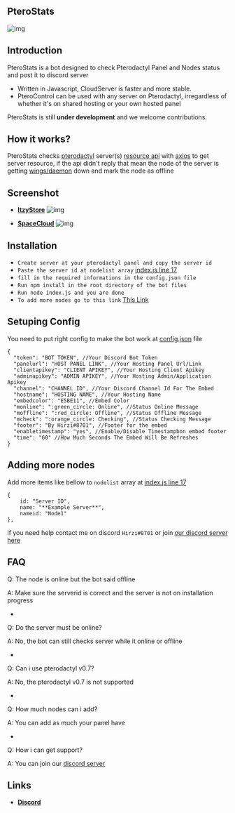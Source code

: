 ## PteroStats

![img](https://media.discordapp.net/attachments/796259732683227157/861126504246411264/20210704_130856.jpg)

## Introduction

PteroStats is a bot designed to check Pterodactyl Panel and Nodes status and post it to discord server

- Written in Javascript, CloudServer is faster and more stable.
- PteroControl can be used with any server on Pterodactyl, irregardless of whether it's on shared hosting or your own hosted panel

PteroStats is still **under development** and we welcome contributions. 

## How it works?

PteroStats checks [pterodactyl](https://pterodactyl.io) server(s) [resource api](https://dashflo.net/docs/api/pterodactyl/v1/#req_a8875d2840c64cbdb40e9bdb6cba4f75) with [axios](https://www.npmjs.com/package/axios) to get server resource, if the api didn't reply that mean the node of the server is getting [wings/daemon](https://pterodactyl.io/wings/1.0/installing.html) down and mark the node as offline

## Screenshot

- [**ItzyStore**](https://discord.gg/PS4Mf6DBzt)
![img](https://media.discordapp.net/attachments/796259732683227157/863359897210060820/IMG_20210710_164939.jpg)

- [**SpaceCloud**](https://discord.gg/28z8CYmPEY)
![img](https://media.discordapp.net/attachments/796259732683227157/863359896912658472/IMG_20210710_170313.jpg)

## Installation

- `Create server at your pterodactyl panel and copy the server id`
- `Paste the server id at nodelist array` [index.js line 17](https://github.com/HirziDevs/PteroStats/blob/main/index.js)
- `fill in the required informations in the config.json file`
- `Run npm install in the root directory of the bot files`
- `Run node index.js and you are done`
- `To add more nodes go to this link` [This Link](https://github.com/HirziDevs/PteroStats#adding-more-nodes-and-databases)

## Setuping Config

You need to put right config to make the bot work at [config.json](https://github.com/HirziDevs/PteroStats/blob/main/config.json) file
```
{
  "token": "BOT TOKEN", //Your Discord Bot Token
  "panelurl": "HOST PANEL LINK", //Your Hosting Panel Url/Link
  "clientapikey": "CLIENT APIKEY", //Your Hosting Client Apikey
  "adminapikey": "ADMIN APIKEY", //Your Hosting Admin/Application Apikey
  "channel": "CHANNEL ID", //Your Discord Channel Id For The Embed
  "hostname": "HOSTING NAME", //Your Hosting Name
  "embedcolor": "E5BE11", //Embed Color
  "monline": ":green_circle: Online", //Status Online Message
  "moffline": ":red_circle: Offline", //Status Offline Message
  "mcheck": ":orange_circle: Checking", //Status Checking Message
  "footer": "By Hirzi#8701", //Footer for the embed
  "enabletimestamp": "yes", //Enable/Disable Timestampbon embed footer
  "time": "60" //How Much Seconds The Embed Will Be Refreshes
}
```

## Adding more nodes

Add more items like bellow to `nodelist` array at [index.js line 17](https://github.com/HirziDevs/PteroStats/blob/main/index.js)
```
{
    id: "Server ID",
    name: "**Example Server**",
    nameid: "Node1"
},
```

if you need help contact me on discord `Hirzi#8701` or join [our discord server here](https://discord.gg/9Z7zpdwATZ)

## FAQ

Q: The node is online but the bot said offline

A: Make sure the serverid is correct and the server is not on installation progress

-

Q: Do the server must be online?

A: No, the bot can still checks server while it online or offline

-

Q: Can i use pterodactyl v0.7?

A: No, the pterodactyl v0.7 is not supported

-

Q: How much nodes can i add?

A: You can add as much your panel have

-

Q: How i can get support?

A: You can join our [discord server](https://discord.gg/9Z7zpdwATZ)

## Links

* __[Discord](https://discord.gg/9Z7zpdwATZ)__
